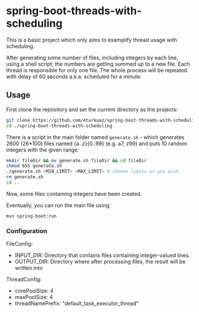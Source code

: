 # spring-boot-threads-with-scheduling

This is a basic project which only aims to examplify thread usage with scheduling.

After generating some number of files, including integers by each line, using a shell script; the
numbers are getting summed up to a new file. Each thread is responsible for only one file.
The whole process will be repeated with delay of 60 seconds a.k.a. scheduled for a minute.

## Usage
First clone the repository and set the current directory as the projects: 
```bash
git clone https://github.com/4turkuaz/spring-boot-threads-with-scheduling
cd ./spring-boot-threads-with-scheduling
```

There is a script in the main folder named `generate.sh` - which generates 2600 (26*100)
files named {a..z}{0..99} (e.g. a7, z99) and puts 10 random integers with the given range:
```bash
mkdir fileDir && mv generate.sh fileDir && cd fileDir
chmod 655 generate.sh 
./generate.sh <MIN_LIMIT> <MAX_LIMIT> # choose limits as you wish
rm generate.sh
cd ..
```

Now, some files containing integers have been created.  

Eventually, you can run the main file using:
```
mvn spring-boot:run
``` 

### Configuration

FileConfig:
 - INPUT_DIR: Directory that contains files containing integer-valued lines.
 - OUTPUT_DIR: Directory where after processing files, the result will be written into

 ThreadConfig:
  - corePoolSize: 4
  - maxPoolSize: 4
  - threadNamePrefix: "default_task_executor_thread"
